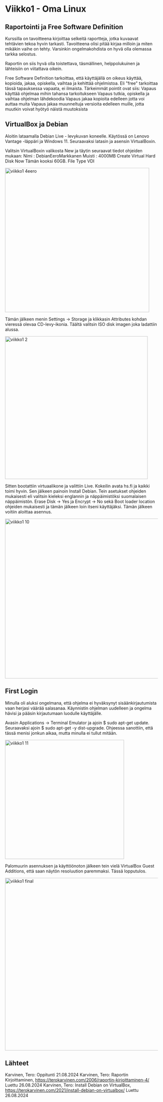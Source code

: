 # Viikko1 - Oma Linux

## Raportointi ja Free Software Definition

Kurssilla on tavoitteena kirjoittaa selkeitä raportteja, jotka kuvaavat tehtävien tekoa hyvin tarkasti. Tavoitteena olisi pitää kirjaa milloin ja miten mikäkin vaihe on tehty.
Varsinkin ongelmakohdista on hyvä olla olemassa tarkka selostus. 

Raportin on siis hyvä olla toistettava, täsmällinen, helppolukuinen ja lähteisiin on viitattava oikein.

Free Software Definition tarkoittaa, että käyttäjällä on oikeus käyttää, kopioida, jakaa, opiskella, vaihtaa ja kehittää ohjelmistoa. 
Eli "free" tarkoittaa tässä tapauksessa vapaata, ei ilmaista. Tärkeimmät pointit ovat siis:
Vapaus käyttää ohjelmaa mihin tahansa tarkoitukseen
Vapaus tutkia, opiskella ja vaihtaa ohjelman lähdekoodia
Vapaus jakaa kopioita edelleen jotta voi auttaa muita
Vapaus jakaa muunneltuja versioita edelleen muille, jotta muutkin voivat hyötyö näistä muutoksista

## VirtualBox ja Debian

Aloitin lataamalla Debian Live - levykuvan koneelle. Käytössä on Lenovo Vantage -läppäri ja Windows 11. 
Seuraavaksi latasin ja asensin VirtualBoxin.

Valitsin VirtualBoxin valikosta New ja täytin seuraavat tiedot ohjeiden mukaan: 
Nimi : DebianEeroMarkkanen
Muisti : 4000MB
Create Virtual Hard Disk Now
Tämän kooksi 60GB.
File Type VDI

<img width="475" alt="viikko1 4eero" src="https://github.com/user-attachments/assets/fd9facf0-fb4e-46f1-8ace-da9fa5437b74">

Tämän jälkeen menin Settings -> Storage ja klikkasin Attributes kohdan vieressä olevaa CD-levy-ikonia. Täältä valitsin ISO disk imagen joka ladattiin alussa.

<img width="470" alt="viikko1 2" src="https://github.com/user-attachments/assets/da181407-1868-4d68-877e-a1fd1160cc4c">

Sitten bootattiin virtuaalikone ja valittiin Live. Kokeilin avata hs.fi ja kaikki toimi hyvin. Sen jälkeen painoin Install Debian. Tein asetukset
ohjeiden mukaisesti eli valitsin kieleksi englannin ja näppäimistöksi suomalaisen näppäimistön. Erase Disk -> Yes ja Encrypt -> No sekä Boot loader location ohjeiden mukaisesti
ja tämän jälkeen loin itseni käyttäjäksi. Tämän jälkeen voitiin aloittaa asennus.

<img width="526" alt="viikko1 10" src="https://github.com/user-attachments/assets/0ab2e2ee-fe24-46b5-ab6c-63711e0d0cad">

## First Login

Minulla oli aluksi ongelmana, että ohjelma ei hyväksynyt sisäänkirjautumista vaan herjasi väärää salasanaa. Käynnistin ohjelman uudelleen ja ongelma hävisi ja pääsin kirjautumaan
luodulle käyttäjälle.

Avasin Applications -> Terminal Emulator ja ajoin $ sudo apt-get update. Seuraavaksi ajoin $ sudo apt-get -y dist-upgrade. Ohjeessa sanottiin, että tässä menisi jonkun aikaa, mutta 
minulla ei tullut mitään.

<img width="392" alt="viikko1 11" src="https://github.com/user-attachments/assets/c24f680e-27c3-41a3-87ee-bbc918a67e0c">

Palomuurin asennuksen ja käyttöönoton jälkeen tein vielä VirtualBox Guest Additions, että saan näytön resoluution paremmaksi. Tässä lopputulos.

<img width="568" alt="viikko1 final" src="https://github.com/user-attachments/assets/3be44c23-f54d-49b4-ac40-ae85349d3522">

## Lähteet

Karvinen, Tero: Oppitunti 21.08.2024
Karvinen, Tero: Raportin Kirjoittaminen, https://terokarvinen.com/2006/raportin-kirjoittaminen-4/ Luettu 26.08.2024
Karvinen, Tero: Install Debian on VirtualBox, https://terokarvinen.com/2021/install-debian-on-virtualbox/ Luettu 26.08.2024





